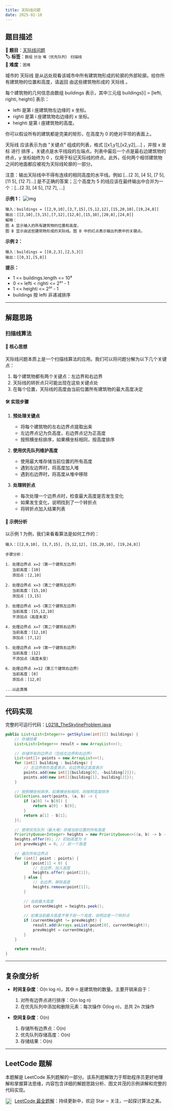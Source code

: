 ```yaml
---
title: 天际线问题
date: 2025-02-10
---
```


## 题目描述

**🔗 题目**：[天际线问题](https://leetcode.cn/problems/the-skyline-problem/)  
**🏷️ 标签**：`数组` `分治` `堆（优先队列）` `扫描线`  
**🔴 难度**：`困难`  

城市的 天际线 是从远处观看该城市中所有建筑物形成的轮廓的外部轮廓。给你所有建筑物的位置和高度，请返回 由这些建筑物形成的 天际线 。

每个建筑物的几何信息由数组 buildings 表示，其中三元组 buildings[i] = [lefti, righti, heighti] 表示：
- lefti 是第 i 座建筑物左边缘的 x 坐标。
- righti 是第 i 座建筑物右边缘的 x 坐标。
- heighti 是第 i 座建筑物的高度。

你可以假设所有的建筑都是完美的矩形，在高度为 0 的绝对平坦的表面上。

天际线 应该表示为由 "关键点" 组成的列表，格式 [[x1,y1],[x2,y2],...] ，并按 x 坐标 进行 排序 。关键点是水平线段的左端点。列表中最后一个点是最右边建筑物的终点，y 坐标始终为 0 ，仅用于标记天际线的终点。此外，任何两个相邻建筑物之间的地面都应被视为天际线轮廓的一部分。

注意：输出天际线中不得有连续的相同高度的水平线。例如 [...[2 3], [4 5], [7 5], [11 5], [12 7]...] 是不正确的答案；三个高度为 5 的线应该在最终输出中合并为一个：[...[2 3], [4 5], [12 7], ...]

**示例 1：**
![img](https://assets.leetcode.com/uploads/2020/12/01/merged.jpg)
```
输入：buildings = [[2,9,10],[3,7,15],[5,12,12],[15,20,10],[19,24,8]]
输出：[[2,10],[3,15],[7,12],[12,0],[15,10],[20,8],[24,0]]
解释：
图 A 显示输入的所有建筑物的位置和高度，
图 B 显示由这些建筑物形成的天际线。图 B 中的红点表示输出列表中的关键点。
```

**示例 2：**
```
输入：buildings = [[0,2,3],[2,5,3]]
输出：[[0,3],[5,0]]
```

**提示：**
- 1 <= buildings.length <= 10⁴
- 0 <= lefti < righti <= 2³¹ - 1
- 1 <= heighti <= 2³¹ - 1
- buildings 按 lefti 非递减排序

---

## 解题思路

### 扫描线算法

#### 📝 核心思想

天际线问题本质上是一个扫描线算法的应用。我们可以将问题分解为以下几个关键点：

1. 每个建筑物都有两个关键点：左边界和右边界
2. 天际线的转折点只可能出现在这些关键点处
3. 在每个位置，天际线的高度由当前位置所有建筑物的最大高度决定

#### 🛠️ 实现步骤

1. **预处理关键点**
   - 将每个建筑物的左右边界点提取出来
   - 左边界点记为负高度，右边界点记为正高度
   - 按照横坐标排序，如果横坐标相同，按高度排序

2. **使用优先队列维护高度**
   - 使用最大堆存储当前位置的所有高度
   - 遇到左边界时，将高度加入堆
   - 遇到右边界时，将高度从堆中移除

3. **处理转折点**
   - 每次处理一个边界点时，检查最大高度是否发生变化
   - 如果发生变化，说明找到了一个转折点
   - 将转折点加入结果列表

#### 🧩 示例分析

以示例 1 为例，我们来看看算法是如何工作的：

```
输入：[[2,9,10], [3,7,15], [5,12,12], [15,20,10], [19,24,8]]

步骤分析：

1. 处理边界点 x=2（第一个建筑左边界）
   当前高度：[10]
   添加点：[2,10]

2. 处理边界点 x=3（第二个建筑左边界）
   当前高度：[15,10]
   添加点：[3,15]

3. 处理边界点 x=5（第三个建筑左边界）
   当前高度：[15,12,10]
   不添加点（高度未变）

4. 处理边界点 x=7（第二个建筑右边界）
   当前高度：[12,10]
   添加点：[7,12]

5. 处理边界点 x=9（第一个建筑右边界）
   当前高度：[12]
   不添加点（高度未变）

6. 处理边界点 x=12（第三个建筑右边界）
   当前高度：[0]
   添加点：[12,0]

...以此类推
```

---

## 代码实现

完整的可运行代码：[L0218_TheSkylineProblem.java](../src/main/java/L0218_TheSkylineProblem.java)

```java
public List<List<Integer>> getSkyline(int[][] buildings) {
    // 存储结果
    List<List<Integer>> result = new ArrayList<>();
    
    // 存储所有的边界点（包括左边界和右边界）
    List<int[]> points = new ArrayList<>();
    for (int[] building : buildings) {
        // 左边界用负高度表示，右边界用正高度表示
        points.add(new int[]{building[0], -building[2]});
        points.add(new int[]{building[1], building[2]});
    }
    
    // 按照横坐标排序，如果横坐标相同，则按照高度排序
    Collections.sort(points, (a, b) -> {
        if (a[0] != b[0]) {
            return a[0] - b[0];
        }
        return a[1] - b[1];
    });
    
    // 使用优先队列（最大堆）存储当前位置的所有高度
    PriorityQueue<Integer> heights = new PriorityQueue<>((a, b) -> b - a);
    heights.offer(0); // 初始高度为 0
    int prevHeight = 0; // 前一个高度
    
    // 遍历所有边界点
    for (int[] point : points) {
        if (point[1] < 0) {
            // 左边界，加入高度
            heights.offer(-point[1]);
        } else {
            // 右边界，移除高度
            heights.remove(point[1]);
        }
        
        // 当前最大高度
        int currentHeight = heights.peek();
        
        // 如果当前最大高度不等于前一个高度，说明这是一个转折点
        if (currentHeight != prevHeight) {
            result.add(Arrays.asList(point[0], currentHeight));
            prevHeight = currentHeight;
        }
    }
    
    return result;
}
```

---

## 复杂度分析

- **时间复杂度**：O(n log n)，其中 n 是建筑物的数量。主要开销来自于：
  1. 对所有边界点进行排序：O(n log n)
  2. 在优先队列中添加和删除元素：每次操作 O(log n)，总共 2n 次操作
  
- **空间复杂度**：O(n)
  1. 存储所有边界点：O(n)
  2. 优先队列存储高度：O(n)
  3. 存储结果：O(n)

---

## LeetCode 题解

本题解是 LeetCode 系列题解的一部分。该系列题解致力于帮助程序员更好地理解和掌握算法思维，内容包含详细的解题思路分析、图文并茂的示例讲解和完整的代码实现。

<img src="https://github.githubassets.com/images/modules/logos_page/GitHub-Mark.png" alt="GitHub" width="20" style="vertical-align: middle; margin-right: 5px"> [LeetCode 最全题解](https://github.com/LjyYano/LeetCode)：持续更新中，欢迎 Star ⭐️ 关注，一起探讨算法之美。 